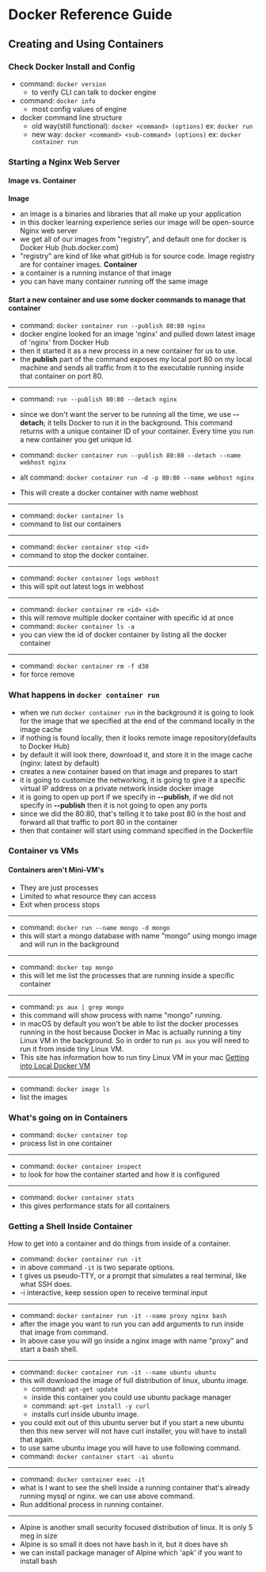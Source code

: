 # Docker Reference Guide

## Creating and Using Containers

### Check Docker Install and Config

  * command: `docker version`
    * to verify CLI can talk to docker engine
  * command: `docker info`
    * most config values of engine
  * docker command line structure
    * old way(still functional): `docker <command> (options)`
    ex: `docker run`
    * new way: `docker <command> <sub-command> (options)`
    ex: `docker container run`

### Starting a Nginx Web Server

#### Image vs. Container
__Image__
  * an image is a binaries and libraries that all make up your application
  * in this docker learning experience series our image will be open-source Nginx web server
  * we get all of our images from "registry", and default one for docker is Docker Hub (hub.docker.com)
  * "registry" are kind of like what gitHub is for source code. Image registry are for container images.
__Container__
  * a container is a running instance of that image
  * you can have many container running off the same image

#### Start a new container and use some docker commands to manage that container

  * command: `docker container run --publish 80:80 nginx`
  * docker engine looked for an image 'nginx' and pulled down latest image of 'nginx' from Docker Hub
  * then it started it as a new process in a new container for us to use.
  * the __publish__ part of the command exposes my local port 80 on my local machine and sends all traffic from it to the executable running inside that container on port 80.
_________________________________________________

  * command: `run --publish 80:80 --detach nginx`
  * since we don't want the server to be running all the time, we use __--detach__; it tells Docker to run it in the background. This command returns with a unique container ID of your container. Every time you run a new container you get unique id.

  * command: `docker container run --publish 80:80 --detach --name webhost nginx`
  * alt command: `docker container run -d -p 80:80 --name webhost nginx`
  * This will create a docker container with name webhost
_________________________________________________

  * command: `docker container ls`
  * command to list our containers

_________________________________________________

  * command: `docker container stop <id>` 
  * command to stop the docker container.
_________________________________________________

  * command: `docker container logs webhost`
  * this will spit out latest logs in webhost
_________________________________________________

  * command: `docker container rm <id> <id>`
  * this will remove multiple docker container with specific id at once
  * command: `docker container ls -a`
  * you can view the id of docker container by listing all the docker container 
_________________________________________________

  * command: `docker container rm -f d30`
  * for force remove

### What happens in `docker container run`

  * when we run `docker container run` in the background it is going to look for the image that we specified at the end of the command locally in the image cache
  * if nothing is found locally, then it looks remote image repository(defaults to Docker Hub)
  * by default it will look there, download it, and store it in the image cache (nginx: latest by default)
  * creates a new container based on that image and prepares to start
  * it is going to customize the networking, it is going to give it a specific virtual IP address on a private network inside docker image
  * it is going to open up port if we specify in __--publish__, if we did not specify in __--publish__ then it is not going to open any ports
  * since we did the 80:80, that's telling it to take post 80 in the host and forward all that traffic to port 80 in the container
  * then that container will start using command specified in the Dockerfile

### Container vs VMs

#### Containers aren't Mini-VM's

  * They are just processes
  * Limited to what resource they can access
  * Exit when process stops
_________________________________________________

  * command: `docker run --name mongo -d mongo`
  * this will start a mongo database with name "mongo" using mongo image and will run in the background
_________________________________________________

  * command: `docker top mongo`
  * this will let me list the processes that are running inside a specific container
_________________________________________________

  * command: `ps aux | grep mongo`
  * this command will show process with name "mongo" running.
  * in macOS by default you won't be able to list the docker processes running in the host because Docker in Mac is actually running a tiny Linux VM in the background. So in order to run `ps aux` you will need to run it from inside tiny Linux VM.
  * This site has information how to run tiny Linux VM in your mac [Getting into Local Docker VM](https://www.bretfisher.com/docker-for-mac-commands-for-getting-into-local-docker-vm/)
_________________________________________________

  * command: `docker image ls` 
  * list the images 

### What's going on in Containers

  * command: `docker container top`
  * process list in one container
  _________________________________________________

  * command: `docker container inspect`
  * to look for how the container started and how it is configured
  _________________________________________________

  * command: `docker container stats`
  * this gives performance stats for all containers

### Getting a Shell Inside Container
  How to get into a container and do things from inside of a container. 

  * command: `docker container run -it`
  * in above command `-it` is two separate options. 
  * t gives us pseudo-TTY, or a prompt that simulates a real terminal, like what SSH does.
  * -i interactive, keep session open to receive terminal input
_________________________________________________

  * command: `docker container run -it --name proxy nginx bash`
  * after the image you want to run you can add arguments to run inside that image from command. 
  * In above case you will go inside a nginx image with name "proxy" and start a bash shell.
_________________________________________________

  * command: `docker container run -it --name ubuntu ubuntu`
  * this will download the image of full distribution of linux, ubuntu image. 
    * command: `apt-get update` 
    * inside this container you could use ubuntu package manager
    * command: `apt-get install -y curl`
    * installs curl inside ubuntu image.
  * you could exit out of this ubuntu server but if you start a new ubuntu then this new server will not have curl installer, you will have to install that again. 
  * to use same ubuntu image you will have to use following command.
  * command: `docker container start -ai ubuntu`
_________________________________________________

  * command: `docker container exec -it`
  * what is I want to see the shell inside a running container that's already running mysql or nginx. we can use above command.
  * Run additional process in running container. 
_________________________________________________

  * Alpine is another small security focused distribution of linux. It is only 5 meg in size
  * Alpine is so small it does not have bash in it, but it does have sh
  * we can install package manager of Alpine which 'apk' if you want to install bash






